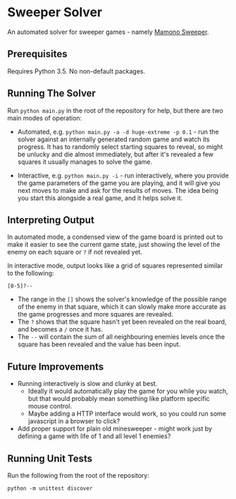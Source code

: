 # Sweeper Solver

An automated solver for sweeper games - namely [Mamono Sweeper](http://www.hojamaka.com/game/mamono_sweeper_h_ex/en.html).

## Prerequisites

Requires Python 3.5. No non-default packages.

## Running The Solver

Run `python main.py` in the root of the repository for help, but there are two main modes of operation:

- Automated, e.g. `python main.py -a -d huge-extreme -p 0.1` - run the solver against an internally generated random game and watch its progress. It has to randomly select starting squares to reveal, so might be unlucky and die almost immediately, but after it's revealed a few squares it usually manages to solve the game.

- Interactive, e.g. `python main.py -i` - run interactively, where you provide the game parameters of the game you are playing, and it will give you next moves to make and ask for the results of moves. The idea being you start this alongside a real game, and it helps solve it.

## Interpreting Output

In automated mode, a condensed view of the game board is printed out to make it easier to see the current game state, just showing the level of the enemy on each square or `?` if not revealed yet.

In interactive mode, output looks like a grid of squares represented similar to the following:

    [0-5]?--

- The range in the `[]` shows the solver's knowledge of the possible range of the enemy in that square, which it can slowly make more accurate as the game progresses and more squares are revealed.
- The `?` shows that the square hasn't yet been revealed on the real board, and becomes a `/` once it has.
- The `--` will contain the sum of all neighbouring enemies levels once the square has been revealed and the value has been input.

## Future Improvements

- Running interactively is slow and clunky at best.
    - Ideally it would automatically play the game for you while you watch, but that would probably mean something like platform specific mouse control.
    - Maybe adding a HTTP interface would work, so you could run some javascript in a browser to click?
- Add proper support for plain old minesweeper - might work just by defining a game with life of 1 and all level 1 enemies?

## Running Unit Tests

Run the following from the root of the repository:

    python -m unittest discover
